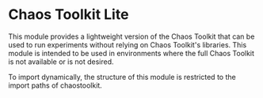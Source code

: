 # Chaos Toolkit Lite

This module provides a lightweight version of the Chaos Toolkit that can be used to run experiments without relying on Chaos Toolkit's libraries. This module is intended to be used in environments where the full Chaos Toolkit is not available or is not desired.

To import dynamically, the structure of this module is restricted to the import paths of chaostoolkit.